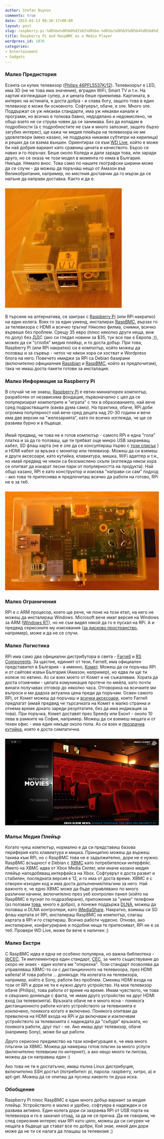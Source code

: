 ```yaml
---
author: Stefan Buynov
comments: true
date: 2013-03-13 08:36:17+00:00
layout: post
slug: raspberry-pi-%d0%ba%d0%b0%d1%82%d0%be-%d0%bc%d0%b5%d0%b4%d0%b8%d1%8f-%d0%bf%d0%bb%d0%b5%d0%b9%d1%8a%d1%80
title: Raspberry Pi and RaspBMC as a Media Player
wordpress_id: 1076
categories:
- Entertainment
- Gadgets
---
```


### Малко Предистория


Есента си купих телевизор ([Philips 46PFL5537K/12](http://www.p4c.philips.com/cgi-bin/cpindex.pl?ctn=46PFL5537K/12)). Телевизорът е LED, има 3D (не че това има значение), вграден WiFi, Smart TV и т.н. На хартия изглеждаше супер, а и цената беше приемлива. Картината, в интерес на истината, е доста добра - и слава богу, защото това в един телевизор е може би основното. Софтуерът, обаче, е зле. Много зле. Поддържат се уж някакви стандарти, има уж някакви канали и програми, но всичко е толкова бавно, недодялано и нeдомислено, че общо взето не си струва човек да се занимава. Без да изпадам в подробности (а с подробностите не съм и много запознат, защото бързо загубих интерес), ще кажа че медия плейъра на телевизора не ме удовлетвори (меко казано, не поддържа никакви субтитри на кирилица) и реших да си взема външен. Ориентирах се към [WD Live](http://www.wdc.com/en/products/products.aspx?id=330), който е може би най добрия вариант като сравниш цената и качеството. Бързо се навих и го поръчах. Беше около Коледа и дали заради това, или заради друго, но се оказа че този модел в момента го няма в България. Никъде. Нямало внос. Това само по нашите географски ширини може да се случи - да можеш да поръчаш нещо от Амазон във Великобритания, например, но местния доставчик да го мързи да се напъне да направи доставка. Както и да е.


### [![](/images/2013/03/RPi_front_small.jpg)](/images/2013/03/RPi_front_small.jpg)


В търсене на алтернатива, се заиграх с [Raspberry Pi](http://www.raspberrypi.org/) (или RPi накратко) на един колега. Взех го за един уикенд, инсталирах [RaspBMC](http://www.raspbmc.com/), вързах го за телевизора с HDMI и всичко тръгна! Няколко филма, снимки, всичко вървеше без проблем. Срещу 35 евро (плюс няколко други неща, виж по долу) без ДДС (ако си гледал новини за $35, тук все пак е Европа ;)), можех да си "сглобя" медия плейър, и то доста добър. При това, Raspberry Pi (или RPi накратко) си е компютър, който можеш да ползваш и за сървър - четох че някои хора си хостват и Wordpress блога на него. Повечето имиджи за RPi са Debian базирани (включително официалния [Raspbian](http://www.raspbian.org/) и [RaspBMC](http://www.raspbmc.com/), който аз предпочитам), така че имаш доста пакети готови за инсталация.

<!-- More -->

### Малко Информация за Raspberry Pi


В случай че не знаеш, [Raspberry Pi](http://www.raspberrypi.org/) е евтин миниатюрен компютър, разработен от независима фондация, първоначално с цел да се популяризират компютрите и "играта" с тях в образованието, най вече сред подрастващите (каква дума само). На практика, обаче, RPi доби огромна популярност най вече сред децата над 20-30 години и вече има две версии на "железарията", като по всичко изглежда, че ще се развива бурно и в бъдеще.


### 


Имай предвид, че това не е готов компютър - самото RPi е една "гола" платка и за да го ползваш, ще ти трябват още микро USB захранващ кабел, SD флаш карта (не е зле да се консултираш първо с [този списък](http://elinux.org/RPi_SD_cards#Working_.2F_Non-working_SD_cards) ) и HDMI кабел за връзка с монитор или телевизор. Можеш да си вземеш и други аксесоари, като кутийка, клавиатура, мишка, WiFi адаптер и т.н., но имай предвид че някои са безсмислено скъпи (изглежда някои хора се опитват да изкарат лесни пари от популярността на продукта). Най общо казано, RPi е като конструктор и изисква "направи си сам" подход - ако това те притеснява и предпочиташ всичко да работи на готово, RPi не е за теб.


### [![](/images/2013/03/RPi_sideways_small.jpg)](/images/2013/03/RPi_sideways_small.jpg)




### Малко Ограничения


RPi е с ARM процесор, което ще рече, че поне на този етап, на него не можеш да инсталираш Windows. Microsoft вече имат версия на Windows за ARM ([Windows RT](http://en.wikipedia.org/wiki/Windows_RT)), но не съм видял някой да го е пускал на RPi. А и предвид сериозните му изисквания ([за дисково пространство](http://www.tomshardware.com/news/Surface-Windows-RT-Microsoft-windows-8,18536.html), например), може и да не се случи.


### Малко Логистика


RPi има само два официални дистрибутора в света - [Farnell](http://www.farnell.com/) и [RS Components](http://www.rs-components.com). За щастие, единият от тези, Farnell, има официален представител в България - а именно, [Комет](http://www.comet.bg/). Можеш да си поръчаш RPi и от сайтове извън България (Амазон, например), но едва ли ще ти излезе по евтино. Аз си взех моето от Комет и не съжалявам. Хората да доста отзивчиви - цялата комуникация протече по мейла, като почти винаги получавах отговор до няколко часа. Отговориха на всичките ми въпроси и ми дадоха актуална цена преди да поръчам. Освен самото RPi, от Комет можеш да поръчаш и [всички аксесоари](http://store.comet.bg/bg/CatalogueFarnell/Search/?keywords=raspberry#eyJpcHAiOiIxMCIsImsiOiJyYXNwYmVycnkifQ%3D%3D), които Farnell предлагат (имай предвид че търсачката на Комет е малко странна и отнема време докато зареди резултатите, без да има индикация за това). При поръчка, Комет доставят през Speedy или Еконт - около 10 лева в рамките на София, например. Можеш да си вземеш нещата и от техен офис - има един някъде около попа. Аз си взех и [прозрачна кутийка](http://bg.farnell.com/multicomp/mc-rp001-clr/enclosure-raspberry-pi-clear/dp/2113799#), която е доста симпатична.


### [![](/images/2013/03/xbmc_theater.jpg)](/images/2013/03/xbmc_theater.jpg)




### Малък Медия Плейър


Когато чуеш компютър, нормално е да си представиш базова периферия като клавиатура и мишка. Принципно можеш да вържеш такива към RPi, но с RaspBMC това не е задължително, дори не е нужно. RaspBMC всъщност е Debian с [XBMC](http://xbmc.org/) като потребителски интерфейс. Името на XBMC идва от Xbox Media Center, или иначе казано медия плейър наподобяващ интерфейса на Xbox. Софтуерът е доста развит и стабилен, последната версия е 12, и го има от доста време. XBMC е с отворен изходен код и има доста допълнения/плъгини за него. Най важното е, че едно XBMC може да бъде управлявано по много различни начини, включително през уеб контролен панел (който на RaspBMC е пуснат по подразбиране), приложения за "умни" телефони (аз ползвам [това](https://play.google.com/store/apps/details?id=org.leetzone.android.yatsewidgetfree), много е добро), а понеже поддържа [DLNA](http://en.wikipedia.org/wiki/Digital_Living_Network_Alliance), можеш да ползваш и DLNA контролери, като [iMediaShare](http://www.imediashare.tv/). Накратко, взимаш си SD флаш картата от RPi, инсталираш RaspBMC на компютър, слагаш картата в RPi и го стартираш. Всичко работи чудесно. Отново, ако инсталиране, конфигуриране и подобни неща те притесняват, RPi не е за теб. Провери WD Live, може би вече е наличен ;)


### Малко Екстри


С RaspBMC идва и една не особено популярна, но важна библиотека - [libCEC](http://libcec.pulse-eight.com/). Тя имплементира един стандарт, [CEC](http://en.wikipedia.org/wiki/HDMI#CEC), за чието съществуване до скоро не знаех - един колега ме "открехна". Този стандарт позволява да управляваш XBMC-то си с дистанционното на телевизора, през HDMI кабела! И това работи … донякъде. На колегата на телевизора, например, който е Sony, работи без проблем. Сменяш HDMI входа на този от RPi и дори не ти е нужно друго устройство. На моя телевизор обаче (Philips), това работи от време на време. Имам чувството, че това е свързано донякъде с факта, че имам друго устройство на друг HDMI вход (за телевизията). Връзката обаче не е много ясна - понякога дистанционното работи когато устройството за телевизията е изключено, понякога когато е включено. Понякога опитвам да превключа на HDMI входа на RPi и да включвам и изключвам устройството за телевизията с надеждата да "събудя" връзката, но понякога работи, друг път - не. Ако имаш друг телевизор, обаче (например Sony), може би ще работи.

Друго сериозно предимство на тази конфигурация е, че има много плъгини за XBMC. Можеш да намериш готов плъгин за много услуги (включително телевизии по интернет), а ако нещо много ти липсва, можеш да си направиш един :)

Ако това не ти е достатъчно, имаш пълна Linux дистрибуция, включително SSH достъп (потребител: pi, парола: raspberry, хитро, а) и apt-get. Можеш да се опиташ да пуснеш каквото ти душа иска.


### Обобщение


Raspberry Pi плюс RaspBMC е един много добър вариант за медия плейър. Устройството е малко и удобно, софтуера е надежден и се развива активно. Един колега дори си захранва RPi от USB порта на телевизора и го е закачил отзад, за да не се пречка. Да не говорим, че след сериозния интерес към RPi като цяло, можеш да си сигурен че нещата в бъдеще ще стават все по добри, Кой знае, някой ден дори може да не ти се налага да плащаш за телевизия ;)

